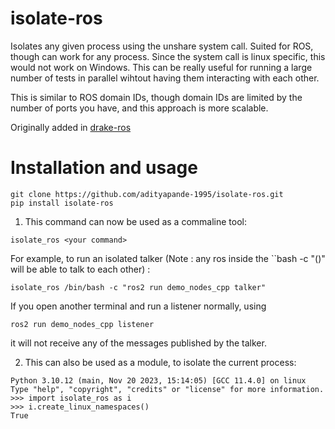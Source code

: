 # isolate-ros
Isolates any given process using the unshare system call. Suited for ROS, though can work for any process.
Since the system call is linux specific, this would not work on Windows.
This can be really useful for running a large number of tests in parallel wihtout having them interacting with each other.

This is similar to ROS domain IDs, though domain IDs are limited by the number of ports you have, and this approach is more scalable.

Originally added in [drake-ros](https://github.com/RobotLocomotion/drake-ros)

# Installation and usage
```
git clone https://github.com/adityapande-1995/isolate-ros.git
pip install isolate-ros
```

1. This command can now be used as a commaline tool: 
```
isolate_ros <your command>
```

For example, to run an isolated talker (Note : any ros inside the ``bash -c "(<command>)" will be able to talk to each other) : 
```
isolate_ros /bin/bash -c "ros2 run demo_nodes_cpp talker"
```
If you open another terminal and run a listener normally, using
```
ros2 run demo_nodes_cpp listener
```
it will not receive any of the messages published by the talker.

2. This can also be used as a module, to isolate the current process:
```
Python 3.10.12 (main, Nov 20 2023, 15:14:05) [GCC 11.4.0] on linux
Type "help", "copyright", "credits" or "license" for more information.
>>> import isolate_ros as i
>>> i.create_linux_namespaces()
True
```

